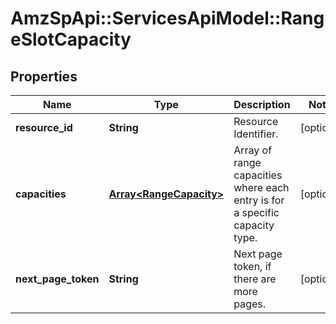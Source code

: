 # AmzSpApi::ServicesApiModel::RangeSlotCapacity

## Properties
Name | Type | Description | Notes
------------ | ------------- | ------------- | -------------
**resource_id** | **String** | Resource Identifier. | [optional] 
**capacities** | [**Array&lt;RangeCapacity&gt;**](RangeCapacity.md) | Array of range capacities where each entry is for a specific capacity type. | [optional] 
**next_page_token** | **String** | Next page token, if there are more pages. | [optional] 

